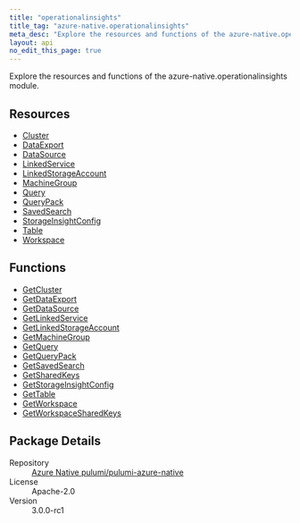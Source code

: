 ```yaml
---
title: "operationalinsights"
title_tag: "azure-native.operationalinsights"
meta_desc: "Explore the resources and functions of the azure-native.operationalinsights module."
layout: api
no_edit_this_page: true
---
```


<!-- WARNING: this file was generated by Pulumi Docs Generator. -->
<!-- Do not edit by hand unless you're certain you know what you are doing! -->

Explore the resources and functions of the azure-native.operationalinsights module.

<h2 id="resources">Resources</h2>
<ul class="api">
    <li><a href="cluster/" title="Cluster">Cluster</a></li>
    <li><a href="dataexport/" title="DataExport">DataExport</a></li>
    <li><a href="datasource/" title="DataSource">DataSource</a></li>
    <li><a href="linkedservice/" title="LinkedService">LinkedService</a></li>
    <li><a href="linkedstorageaccount/" title="LinkedStorageAccount">LinkedStorageAccount</a></li>
    <li><a href="machinegroup/" title="MachineGroup">MachineGroup</a></li>
    <li><a href="query/" title="Query">Query</a></li>
    <li><a href="querypack/" title="QueryPack">QueryPack</a></li>
    <li><a href="savedsearch/" title="SavedSearch">SavedSearch</a></li>
    <li><a href="storageinsightconfig/" title="StorageInsightConfig">StorageInsightConfig</a></li>
    <li><a href="table/" title="Table">Table</a></li>
    <li><a href="workspace/" title="Workspace">Workspace</a></li>
</ul>

<h2 id="functions">Functions</h2>
<ul class="api">
    <li><a href="getcluster/" title="GetCluster">GetCluster</a></li>
    <li><a href="getdataexport/" title="GetDataExport">GetDataExport</a></li>
    <li><a href="getdatasource/" title="GetDataSource">GetDataSource</a></li>
    <li><a href="getlinkedservice/" title="GetLinkedService">GetLinkedService</a></li>
    <li><a href="getlinkedstorageaccount/" title="GetLinkedStorageAccount">GetLinkedStorageAccount</a></li>
    <li><a href="getmachinegroup/" title="GetMachineGroup">GetMachineGroup</a></li>
    <li><a href="getquery/" title="GetQuery">GetQuery</a></li>
    <li><a href="getquerypack/" title="GetQueryPack">GetQueryPack</a></li>
    <li><a href="getsavedsearch/" title="GetSavedSearch">GetSavedSearch</a></li>
    <li><a href="getsharedkeys/" title="GetSharedKeys">GetSharedKeys</a></li>
    <li><a href="getstorageinsightconfig/" title="GetStorageInsightConfig">GetStorageInsightConfig</a></li>
    <li><a href="gettable/" title="GetTable">GetTable</a></li>
    <li><a href="getworkspace/" title="GetWorkspace">GetWorkspace</a></li>
    <li><a href="getworkspacesharedkeys/" title="GetWorkspaceSharedKeys">GetWorkspaceSharedKeys</a></li>
</ul>

<h2 id="package-details">Package Details</h2>
<dl class="package-details">
	<dt>Repository</dt>
	<dd><a href="https://github.com/pulumi/pulumi-azure-native">Azure Native pulumi/pulumi-azure-native</a></dd>
	<dt>License</dt>
	<dd>Apache-2.0</dd>
	<dt>Version</dt>
	<dd>3.0.0-rc1</dd>
</dl>

